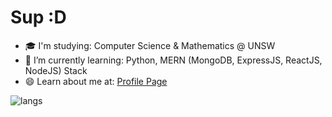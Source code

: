 # Sup :D

- 🎓 I'm studying: Computer Science & Mathematics @ UNSW
- 🌱 I’m currently learning: Python, MERN (MongoDB, ExpressJS, ReactJS, NodeJS) Stack
- 😄 Learn about me at: [Profile Page](https://jeremyle56.github.io/profile-page/) 

<img src="https://github-readme-stats.vercel.app/api/top-langs/?username=jeremyle56&layout=compact&theme=react" alt="langs"/>
